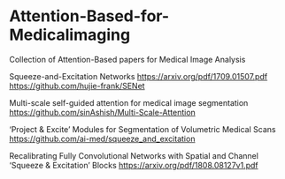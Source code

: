 # Attention-Based-for-Medicalimaging
Collection of Attention-Based papers for Medical Image Analysis 

Squeeze-and-Excitation Networks
https://arxiv.org/pdf/1709.01507.pdf
https://github.com/hujie-frank/SENet

Multi-scale self-guided attention for medical image segmentation
https://github.com/sinAshish/Multi-Scale-Attention

‘Project & Excite’ Modules for Segmentation of Volumetric Medical Scans
https://github.com/ai-med/squeeze_and_excitation

Recalibrating Fully Convolutional Networks with Spatial and Channel ‘Squeeze & Excitation’ Blocks
https://arxiv.org/pdf/1808.08127v1.pdf
